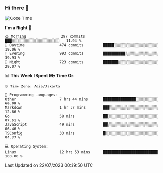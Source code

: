 ### Hi there 👋

<!--
**rmsubekti/rmsubekti** is a ✨ _special_ ✨ repository because its `README.md` (this file) appears on your GitHub profile.

Here are some ideas to get you started:

- 🔭 I’m currently working on ...
- 🌱 I’m currently learning ...
- 👯 I’m looking to collaborate on ...
- 🤔 I’m looking for help with ...
- 💬 Ask me about ...
- 📫 How to reach me: ...
- 😄 Pronouns: ...
- ⚡ Fun fact: ...
-->

<!--START_SECTION:waka-->
![Code Time](http://img.shields.io/badge/Code%20Time-1%2C547%20hrs%203%20mins-blue)

**I'm a Night 🦉** 

```text
🌞 Morning                297 commits         ███░░░░░░░░░░░░░░░░░░░░░░   11.94 % 
🌆 Daytime                474 commits         █████░░░░░░░░░░░░░░░░░░░░   19.06 % 
🌃 Evening                993 commits         ██████████░░░░░░░░░░░░░░░   39.93 % 
🌙 Night                  723 commits         ███████░░░░░░░░░░░░░░░░░░   29.07 % 
```


📊 **This Week I Spent My Time On** 

```text
🕑︎ Time Zone: Asia/Jakarta

💬 Programming Languages: 
Other                    7 hrs 44 mins       ███████████████░░░░░░░░░░   60.09 % 
Markdown                 1 hr 37 mins        ███░░░░░░░░░░░░░░░░░░░░░░   12.66 % 
Go                       58 mins             ██░░░░░░░░░░░░░░░░░░░░░░░   07.51 % 
JavaScript               49 mins             ██░░░░░░░░░░░░░░░░░░░░░░░   06.46 % 
TSConfig                 33 mins             █░░░░░░░░░░░░░░░░░░░░░░░░   04.37 % 

💻 Operating System: 
Linux                    12 hrs 53 mins      █████████████████████████   100.00 % 
```


 Last Updated on 22/07/2023 00:39:50 UTC
<!--END_SECTION:waka-->
